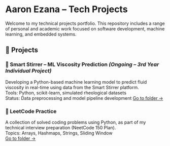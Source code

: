 # Aaron Ezana – Tech Projects

Welcome to my technical projects portfolio. This repository includes a range of personal and academic work focused on software development, machine learning, and embedded systems.

## 🔧 Projects

### 📌 Smart Stirrer – ML Viscosity Prediction *(Ongoing – 3rd Year Individual Project)*  
Developing a Python-based machine learning model to predict fluid viscosity in real-time using data from the Smart Stirrer platform.  
Tools: Python, scikit-learn, simulated rheological datasets  
Status: Data preprocessing and model pipeline development
[Go to folder →](./smart-stirrer)

### 📂 LeetCode Practice  
A collection of solved coding problems using Python, as part of my technical interview preparation (NeetCode 150 Plan).  
Topics: Arrays, Hashmaps, Strings, Sliding Window  
[Go to folder →](./leetcode)
